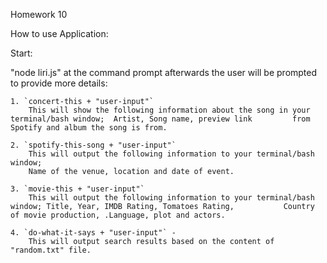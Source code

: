 Homework 10

How to use Application:

Start:

"node liri.js" at the command prompt
afterwards the user will be prompted to provide more details:


    1. `concert-this + "user-input"`
        This will show the following information about the song in your terminal/bash window;  Artist, Song name, preview link         from Spotify and album the song is from.

    2. `spotify-this-song + "user-input"`
        This will output the following information to your terminal/bash window; 
        Name of the venue, location and date of event.

    3. `movie-this + "user-input"`
        This will output the following information to your terminal/bash window; Title, Year, IMDB Rating, Tomatoes Rating,           Country of movie production, .Language, plot and actors.

    4. `do-what-it-says + "user-input"` - 
        This will output search results based on the content of "random.txt" file.



